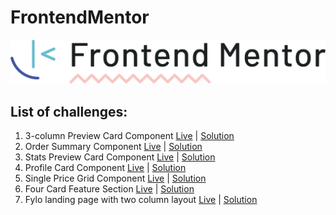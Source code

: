 # FrontendMentor
![FrontendMentor Logo](frontendmentor_logo.png)
## List of challenges:
1. 3-column Preview Card Component [Live](https://bi3gs0n.github.io/FrontendMentor/3-column-preview-card-component-main/) | [Solution](https://www.frontendmentor.io/solutions/3column-preview-card-component-using-flexbox-Q7oUeBwNU)
2. Order Summary Component [Live](https://bi3gs0n.github.io/FrontendMentor/order-summary-component-main/) | [Solution](https://www.frontendmentor.io/solutions/order-summary-component-0LkRpzUGN)
3. Stats Preview Card Component [Live](https://bi3gs0n.github.io/FrontendMentor/stats-preview-card-component-main/) | [Solution](https://www.frontendmentor.io/solutions/stats-preview-card-component-bdIU_Y3DR)
4. Profile Card Component [Live](https://bi3gs0n.github.io/FrontendMentor/profile-card-component-main/) | [Solution](https://www.frontendmentor.io/solutions/profile-card-component-SZ5riSb0s)
5. Single Price Grid Component [Live](https://bi3gs0n.github.io/FrontendMentor/single-price-grid-component-master/) | [Solution](https://www.frontendmentor.io/solutions/single-price-grid-component-YLh3k3Oq6)
6. Four Card Feature Section [Live](https://bi3gs0n.github.io/FrontendMentor/four-card-feature-section-master/) | [Solution](https://www.frontendmentor.io/solutions/four-card-feature-section-QItc9HHE9)
7. Fylo landing page with two column layout [Live](https://bi3gs0n.github.io/FrontendMentor/fylo-landing-page-with-two-column-layout-master) | [Solution](https://www.frontendmentor.io/solutions/)